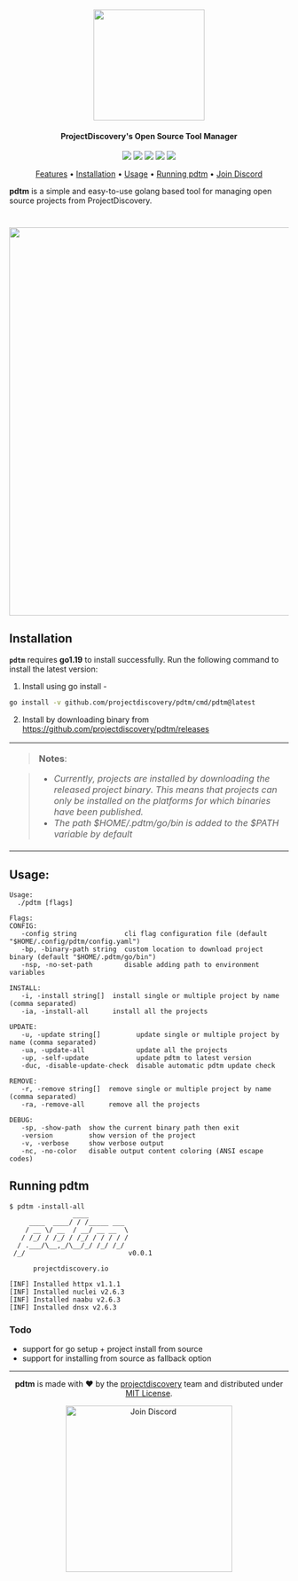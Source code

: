<h1 align="center">
<img src="https://user-images.githubusercontent.com/8293321/211602034-411e38e9-e5df-429e-89ee-a97e3e09ebf0.png" width="200px">
<br>
</h1>

<h4 align="center">ProjectDiscovery's Open Source Tool Manager</h4>

<p align="center">
<a href="https://opensource.org/licenses/MIT"><img src="https://img.shields.io/badge/license-MIT-_red.svg"></a>
<a href="https://goreportcard.com/badge/github.com/projectdiscovery/pdtm"><img src="https://goreportcard.com/badge/github.com/projectdiscovery/pdtm"></a>
<a href="https://github.com/projectdiscovery/pdtm/releases"><img src="https://img.shields.io/github/release/projectdiscovery/pdtm"></a>
<a href="https://twitter.com/pdiscoveryio"><img src="https://img.shields.io/twitter/follow/pdiscoveryio.svg?logo=twitter"></a>
<a href="https://discord.gg/projectdiscovery"><img src="https://img.shields.io/discord/695645237418131507.svg?logo=discord"></a>
</p>

<p align="center">
  <a href="#features">Features</a> •
  <a href="#installation">Installation</a> •
  <a href="#usage">Usage</a> •
  <a href="#running-pdtm">Running pdtm</a> •
  <a href="https://discord.gg/projectdiscovery">Join Discord</a>

**pdtm** is a simple and easy-to-use golang based tool for managing open source projects from ProjectDiscovery.

</p>

<h1 align="center">
<img src="https://user-images.githubusercontent.com/8293321/212781914-bae85495-5a7b-40d7-9e05-964a8edf3b61.png" width="700px">
</h1>

## Installation


**`pdtm`** requires **go1.19** to install successfully. Run the following command to install the latest version:

1. Install using go install -

```sh
go install -v github.com/projectdiscovery/pdtm/cmd/pdtm@latest
```

2. Install by downloading binary from https://github.com/projectdiscovery/pdtm/releases

<table>
<tr>
<td>  

> **Notes**:

> - *Currently, projects are installed by downloading the released project binary. This means that projects can only be installed on the platforms for which binaries have been published.*
> - *The path $HOME/.pdtm/go/bin is added to the $PATH variable by default*

</table>
</tr>
</td> 

## Usage: 


```console
Usage:
  ./pdtm [flags]

Flags:
CONFIG:
   -config string            cli flag configuration file (default "$HOME/.config/pdtm/config.yaml")
   -bp, -binary-path string  custom location to download project binary (default "$HOME/.pdtm/go/bin")
   -nsp, -no-set-path        disable adding path to environment variables

INSTALL:
   -i, -install string[]  install single or multiple project by name (comma separated)
   -ia, -install-all      install all the projects

UPDATE:
   -u, -update string[]         update single or multiple project by name (comma separated)
   -ua, -update-all             update all the projects
   -up, -self-update            update pdtm to latest version
   -duc, -disable-update-check  disable automatic pdtm update check

REMOVE:
   -r, -remove string[]  remove single or multiple project by name (comma separated)
   -ra, -remove-all      remove all the projects

DEBUG:
   -sp, -show-path  show the current binary path then exit
   -version         show version of the project
   -v, -verbose     show verbose output
   -nc, -no-color   disable output content coloring (ANSI escape codes)
```

## Running pdtm

```console
$ pdtm -install-all
                ____          
     ____  ____/ / /_____ ___ 
    / __ \/ __  / __/ __ __  \
   / /_/ / /_/ / /_/ / / / / /
  / .___/\__,_/\__/_/ /_/ /_/ 
 /_/                          v0.0.1

      projectdiscovery.io

[INF] Installed httpx v1.1.1
[INF] Installed nuclei v2.6.3
[INF] Installed naabu v2.6.3
[INF] Installed dnsx v2.6.3
``` 

### Todo

- support for go setup + project install from source
- support for installing from source as fallback option

--------

<div align="center">

**pdtm** is made with ❤️ by the [projectdiscovery](https://projectdiscovery.io) team and distributed under [MIT License](LICENSE).


<a href="https://discord.gg/projectdiscovery"><img src="https://raw.githubusercontent.com/projectdiscovery/nuclei-burp-plugin/main/static/join-discord.png" width="300" alt="Join Discord"></a>

</div>